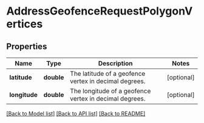 # AddressGeofenceRequestPolygonVertices

## Properties
Name | Type | Description | Notes
------------ | ------------- | ------------- | -------------
**latitude** | **double** | The latitude of a geofence vertex in decimal degrees. | [optional] 
**longitude** | **double** | The longitude of a geofence vertex in decimal degrees. | [optional] 

[[Back to Model list]](../README.md#documentation-for-models) [[Back to API list]](../README.md#documentation-for-api-endpoints) [[Back to README]](../README.md)


